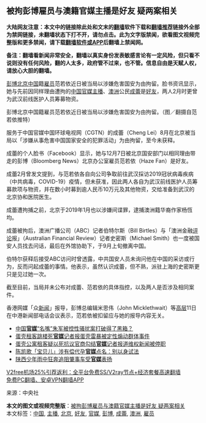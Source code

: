  <h2>被拘彭博雇员与澳籍官媒主播是好友 疑两案相关</h2> <p class="notice"><b>大陆网友注意：本文中的链接除此处和文末的<a href="https://github.com/bannedbook/fanqiang" >翻墙</a>软件下载和<a href="https://github.com/killgcd/justmysocks/blob/master/README.md">翻墙推荐</a>链接外全部为禁网链接，未翻墙状态下打不开，请勿点击。此为文字版禁闻，欲看图文视频完整版和更多禁闻，请下载<a href="https://github.com/bannedbook/fanqiang">翻墙软件或APP</a>后翻墙上禁闻网。</p><p>备注：翻墙看新闻非常安全，翻墙以真实身份发表敏感言论有一定风险，但只看不说则没有任何风险，翻的人太多，政府管不过来，也不管。信息自由是天赋人权，请放心大胆的翻墙。</b></p>  <div class="entry"> <p><a href="https://www.bannedbook.org/bnews/tag/%E5%BD%AD%E5%8D%9A/" class="st_tag internal_tag" rel="tag" title="标签 彭博 下的日志">彭博</a><a href="https://www.bannedbook.org/bnews/tag/%e5%8c%97%e4%ba%ac/" class="st_tag internal_tag" rel="tag" title="标签 北京 下的日志">北京</a><span class='wp_keywordlink_affiliate'><a href="https://www.bannedbook.org/" title="中国" target="_blank">中国</a></span>籍<a href="https://www.bannedbook.org/bnews/tag/%E9%9B%87%E5%91%98/" class="st_tag internal_tag" rel="tag" title="标签 雇员 下的日志">雇员</a>范若依近日被当局以涉嫌危害国安为由拘留。脸书资讯显示，她与先前因同样理由遭拘的<a href="https://www.bannedbook.org/bnews/tag/%E4%B8%AD%E5%9B%BD/" class="st_tag internal_tag" rel="tag" title="标签 中国 下的日志">中国</a><a href="https://www.bannedbook.org/bnews/tag/%E5%AE%98%E5%AA%92/" class="st_tag internal_tag" rel="tag" title="标签 官媒 下的日志">官媒</a><a href="https://www.bannedbook.org/bnews/tag/%e4%b8%bb%e6%92%ad/" class="st_tag internal_tag" rel="tag" title="标签 主播 下的日志">主播</a>、<a href="https://www.bannedbook.org/bnews/tag/%e6%be%b3%e6%b4%b2/" class="st_tag internal_tag" rel="tag" title="标签 澳洲 下的日志">澳洲</a>公民<a href="https://www.bannedbook.org/bnews/tag/%e6%88%90%e8%95%be/" class="st_tag internal_tag" rel="tag" title="标签 成蕾 下的日志">成蕾</a>是<a href="https://www.bannedbook.org/bnews/tag/%E5%A5%BD%E5%8F%8B/" class="st_tag internal_tag" rel="tag" title="标签 好友 下的日志">好友</a>，两人2月时更曾为武汉前线医护人员筹募物资。</p> <p>彭博北京中国籍雇员范若依近日被当局以涉嫌危害国安为由拘留。（图／翻摄自范若依推特）</p> <p>服务于中国官媒中国环球电视网（CGTN）的成蕾（Cheng Lei）8月在北京被当局以「涉嫌从事危害中国国家安全的犯罪活动」为由拘留，至今未获释。</p>  <p>成蕾的个人脸书（Facebook）显示，她与12月7日被北京国安部门以相同理由带走的彭博（Bloomberg News）北京办公室雇员范若依（Haze Fan）是好友。</p> <p>成蕾2月曾发文提到，与范若依各自向公司争取前往武汉採访2019冠状病毒疾病（中共病毒，COVID-19）疫情，但未获准，因此两人各自为武汉前线医护人员筹募款项与物资，并在数小时募到逾人民币10万元及其他物资，交给准备到武汉的北京协和医院医生。</p> <p>成蕾遭拘捕之前，北京于2019年1月也以涉嫌间谍罪，逮捕澳洲籍华裔作家杨恆均。</p>  <p>成蕾被拘后，澳洲广播公司（ABC）记者伯特尔斯（Bill Birtles）与「澳洲金融<span class='wp_keywordlink_affiliate'><a href="https://www.bannedbook.org/bnews/comments/" title="新闻评论" target="_blank">评论</a></span>报」（Australian Financial Review）记者史密斯（Michael Smith）也一度被国安人员找去问话，最后在外馆协助下，于9月上旬撤离中国。</p> <p>伯特尔获释后接受ABC访问时曾透露，中共国安人员未询问他在中国的采访或行为，反而问起成蕾的事情。他表示，虽然认识成蕾，但不熟，派驻上海的史密斯更只是见过她一次。</p> <p>截至目前，当局并未公布对成蕾、范若依的具体指控，以及两人是否涉及相同案件。</p>  <p>香港网媒「众<span class='wp_keywordlink_affiliate'><a href="https://www.bannedbook.org/" title="新闻">新闻</a></span>」报导，彭博总编辑米思伟（John Micklethwait）等<span class='wp_keywordlink_affiliate'><a href="https://www.bannedbook.org/bnews/ccpdope/" title="中共高层内幕" target="_blank">高层</a></span>11日在中港新闻部电话会议表示，范若依被扣留应与她的报导内容无关。</p> <ul class='op-related-articles' title='相关阅读'> <li><a href='https://www.bannedbook.org/bnews/baitai/20201209/1444618.html' target='_blank'>中国<b>官媒</b>“名嘴”朱军被控性骚扰案打破得了黑箱？</a></li> <li><a href='https://www.bannedbook.org/bnews/baitai/20201208/1444241.html' target='_blank'>蛋壳租客跳楼死<b>官媒</b>记者报蛋壳雷暴被定性煽动群体事件</a></li> <li><a href='https://www.bannedbook.org/bnews/baitai/20201207/1443670.html' target='_blank'>蛋壳公寓租客疑以死抗议官商勾结<b>官媒</b>记者报道维权新闻被停职</a></li> <li><a href='https://www.bannedbook.org/bnews/baitai/20201207/1443665.html' target='_blank'>陈凯歌「宝贝儿」涉有偿代孕<b>官媒</b>点名：别以身试法</a></li> <li><a href='https://www.bannedbook.org/bnews/baitai/20201206/1443167.html' target='_blank'>陕西少年雨中狂奔追阻肇事车受<b>官媒</b>表扬</a></li> </ul> <p class="texttj"> <a href="https://www.bannedbook.org/forum23/topic22702.html" target="_blank">V2free机场25%引荐返利：全平台免费SS/V2ray节点+经济套餐高速翻墙</a><br/> <a href="https://github.com/bannedbook/fanqiang/wiki/%E7%A6%81%E9%97%BB%E7%BD%91%E5%AE%89%E5%8D%93%E7%BF%BB%E5%A2%99%E6%96%B0%E9%97%BBAPP" target="_blank">免费PC翻墙、安卓VPN翻墙APP</a></p><p> 来源：中央社 </p><a name='sharetosocial'></a>       <div><b>本文的图文或视频完整版</b>：<a href='https://www.bannedbook.org/bnews/cbnews/20201213/1446647.html'>被拘彭博雇员与澳籍官媒主播是好友 疑两案相关</a></div>  </div><!--END ENTRY--> <div class="postfooter"> <div>本文标签：<a href="https://www.bannedbook.org/bnews/tag/%E4%B8%AD%E5%9B%BD/" rel="tag">中国</a>, <a href="https://www.bannedbook.org/bnews/tag/%e4%b8%bb%e6%92%ad/" rel="tag">主播</a>, <a href="https://www.bannedbook.org/bnews/tag/%e5%8c%97%e4%ba%ac/" rel="tag">北京</a>, <a href="https://www.bannedbook.org/bnews/tag/%E5%A5%BD%E5%8F%8B/" rel="tag">好友</a>, <a href="https://www.bannedbook.org/bnews/tag/%E5%AE%98%E5%AA%92/" rel="tag">官媒</a>, <a href="https://www.bannedbook.org/bnews/tag/%E5%BD%AD%E5%8D%9A/" rel="tag">彭博</a>, <a href="https://www.bannedbook.org/bnews/tag/%e6%88%90%e8%95%be/" rel="tag">成蕾</a>, <a href="https://www.bannedbook.org/bnews/tag/%e6%be%b3%e6%b4%b2/" rel="tag">澳洲</a>, <a href="https://www.bannedbook.org/bnews/tag/%E9%9B%87%E5%91%98/" rel="tag">雇员</a></div>  </div><!--END POSTFOOTER--> 